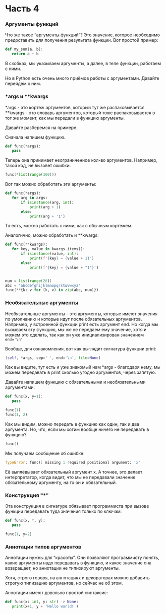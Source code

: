 # Часть 4
### Аргументы функций
Что же такое “аргументы функций”? Это значение, которое необходимо предоставить для получения результата функции. Вот простой пример:

```python
def my_sum(a, b):
   return a + b
```
В скобках, мы указываем аргументы, а далее, в теле функции, работаем с ними. 

Но в Python есть очень много приёмов работы с аргументами. Давайте перейдем к ним.

### *args и **kwargs
*args - это кортеж аргументов, который тут же распаковывается. 
**kwargs - это словарь аргументов, который тоже распаковывается в тот же момент, как мы передали в функцию аргументы.

Давайте разберемся на примере. 

Сначала напишем функцию.

```python
def func(*args):
   pass
```
Теперь она принимает неограниченное кол-во аргументов. 
Например, такой код, не вызовет ошибки: 

```python
func(*list(range(100)))
```
Вот так можно обработать эти аргументы:

```python
def func(*args):
   for arg in args:
       if isinstance(arg, int):
           print(arg + 1)
       else:
           print(arg + '1')
```
То есть, можно работать с ними, как с обычным кортежем. 

Аналогично, можно обработать и **kwargs:

```python
def func(**kwargs):
   for key, value in kwargs.items():
       if isinstance(value, int):
           print(f'{key} = {value + 1}')
       else:
           print(f'{key} = {value + "1"}')


num = list(range(26))
abc = 'abcdefghijklmnopqrstuvwxyz'
func(**{k: v for (k, v) in zip(abc, num)})
```
### Необязательные аргументы
Необязательные аргументы - это аргументы, которые имеют значения по умолчанию и которые идут после обязательных аргументов. Например, у встроенной функции print есть аргумент end. Но когда мы вызываем эту функцию, мы же не передаем ему значение, хотя и можем это сделать, так как он уже инициализирован значением `end='\n'`

Вообще, для ознакомления, вот как выглядит сигнатура функции print:
```python
(self, *args, sep=' ', end='\n', file=None)
```
Как вы видите, тут есть и уже знакомый нам *args - благодаря нему, мы можем передавать в print сколько угодно аргументов, через запятую.

Давайте напишем функцию с обязательными и необязательными аргументами:

```python
def func(x, y=1):
   pass

func(1)
func(1, 2)
```
Как мы видим, можно передать в функцию как один, так и два аргумента. Но, что, если мы хотим вообще ничего не передавать в функцию?
```python
func()
```
Мы получаем сообщение об ошибке:

```python
TypeError: func() missing 1 required positional argument: 'x'
```
Её выплёвывает обязательный аргумент x. А точнее, это делает интерпретатор, когда видит, что мы не передавали значение обязательному аргументу, на то он и обязательный.

### Конструкция "*"
Эта конструкция в сигнатуре обязывает программиста при вызове функции передавать туда значения только по ключам: 
```python
def func(x, *, y):
   pass

func(1, y=2)
```

### Аннотации типов аргументов
Аннотации нужны для “красоты”. Они позволяют программисту понять, какие аргументы надо передавать в функцию, и какое значение она возвращает, но аннотации не типизируют аргументы. 

Хотя, строго говоря, на аннотациях и декораторах можно добавить строгую типизацию аргументов, но сейчас не об этом. 

Аннотации имеют довольно простой синтаксис:
```python
def func(x: int, y: str) -> None:
   print(x+1, y + 'Hello world!')
```